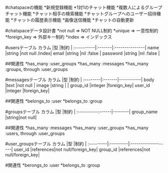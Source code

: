 #chatspaceの機能
*新規登録機能
*1対1のチャット機能
*複数人によるグループチャット機能
*チャット相手の検索機能
*チャットグループへのユーザー招待機能
*チャットの履歴表示機能
*画像送信機能
*チャットの自動更新

#chatspaceデータ設計書
*not null => NOT NULL制約
*unique => 一意性制約
*foreign_key => 外部キー制約
*index => インデックス

#usersテーブル
カラム      |型       |制約             |
:----------|:-------|:---------------|
name       |string  |not null  /index|
email      |string  |nil :false      |
password   |string  |nil :false      |

##関連性
*has_many :user_groups
*has_many :messages
*has_many :groups, through :user_groups

#messagesテーブル
カラム    |型      |制約        |
:--------|:-------|-----------|
body     |text    |not null   |
image    |string  |           |
group_id |integer |foreign_key|
user_id  |integer |foreign_key|

##関連性
*belongs_to :user
*belongs_to :group

#groupsテーブル
カラム      |型    |制約     |
:----------:------|--------|
group_name |string|not null|

##関連性
*has_many :messages
*has_many :user_groups
*has_many :users, through :user_groups

#user_groupsテーブル
カラム     |型         |制約                |
:---------|:---------|:-------------------|
user_id   |references|not null/foreign_key|
group_id  |references|not null/foreign_key|

#関連性
*berongs_to :user
*belongs_to :group

